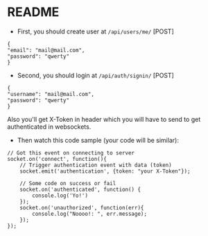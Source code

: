 # README #

- First, you should create user at `/api/users/me/` [POST]
```
{
"email": "mail@mail.com",
"password": "qwerty"
}
```

- Second, you should login at `/api/auth/signin/` [POST]
```
{
"username": "mail@mail.com",
"password": "qwerty"
}
```
Also you'll get X-Token in header which you will have to send to get authenticated in websockets.

- Then watch this code sample (your code will be similar):
```
// Got this event on connecting to server
socket.on('connect', function(){
    // Trigger authentication event with data (token)
    socket.emit('authentication', {token: "your X-Token"});

    // Some code on success or fail
    socket.on('authenticated', function() {
        console.log('Yo!')
    });
    socket.on('unauthorized', function(err){
        console.log("Noooo!: ", err.message);
    });
});
```